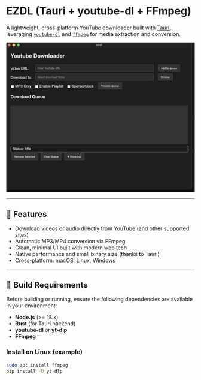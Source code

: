 # EZDL (Tauri + youtube-dl + FFmpeg)

A lightweight, cross-platform YouTube downloader built with [Tauri](https://tauri.app/), leveraging [`youtube-dl`](https://github.com/ytdl-org/youtube-dl) and [`ffmpeg`](https://ffmpeg.org/) for media extraction and conversion.

![App Screenshot](./screenshot.png)

---

## 🚀 Features

- Download videos or audio directly from YouTube (and other supported sites)
- Automatic MP3/MP4 conversion via FFmpeg
- Clean, minimal UI built with modern web tech
- Native performance and small binary size (thanks to Tauri)
- Cross-platform: macOS, Linux, Windows

---

## 🧩 Build Requirements

Before building or running, ensure the following dependencies are available in your environment:

- **Node.js** (>= 18.x)
- **Rust** (for Tauri backend)
- **youtube-dl** or **yt-dlp**
- **FFmpeg**

### Install on Linux (example)

```bash
sudo apt install ffmpeg
pip install -U yt-dlp

